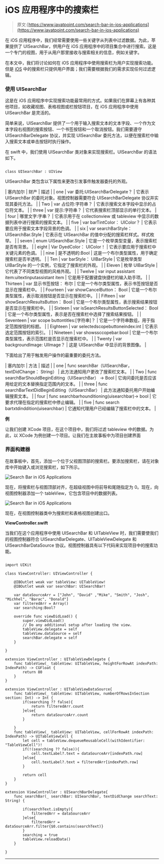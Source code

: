 # iOS 应用程序中的搜索栏

> 原文:[https://www.javatpoint.com/search-bar-in-ios-applications](https://www.javatpoint.com/search-bar-in-ios-applications)

在 iOS 应用程序中，我们经常需要使用一些关键字从列表中过滤数据。为此，苹果提供了 UISearchBar，供用户在 iOS 应用程序中的项目集合中进行搜索。这是一个专门的视图，用于从用户那里接收与搜索相关的信息，例如关键字。

在本文中，我们将讨论如何在 iOS 应用程序中使用搜索栏为用户实现搜索功能。但是 [iOS](https://www.javatpoint.com/ios-development-using-swift) 中的搜索栏只提供用户界面；我们需要根据我们的需求实现任何过滤逻辑。

### 使用 UISearchBar

这是在 iOS 应用程序中实现搜索功能最常用的方式。如果我们在屏幕上有各种其他项目，如收藏视图、表格视图或栏按钮项目，在 iOS 应用程序中使用 UISearchBar 是灵活的。

简单来说，UISearchBar 提供了一个用于输入搜索文本的文本字段、一个作为文本字段右视图的搜索按钮、一个书签按钮和一个取消按钮。我们需要遵守 UISearchBarDelegate 协议，并实现 UISearchBar 委托方法，以便在搜索栏中输入搜索文本或单击按钮时执行操作。

在 swift 中，我们使用 UISearchBar 类对象来实现搜索栏。UISearchBar 的语法如下。

```

class UISearchBar : UIView

```

UISearchBar 类包含以下属性来更改引发事件触发器委托的外观。

| 塞内加尔 | 财产 | 描述 |
| one | var 委托:UISearchBarDelegate？ | 它表示 UISearchBar 的委托对象。视图控制器需要符合 UISearchBarDelegate 协议并实现其委托方法。 |
| Two | var 占位符:字符串？ | 它表示搜索文本字段中显示的占位符文本。 |
| three | var 提示:字符串？ | 它代表搜索栏顶部显示的单行文本。 |
| four | 哪里文字:字串？ | 它表示用于在 collectionview 或 tableview 中显示的数据列表中进行搜索的搜索文本。 |
| five | var barTintColor： UIColor？ | 它表示要应用于搜索文本字段背景的色调。 |
| six | var searchBarStyle： UISearchBar.Style | 它表示在 UISearchBar 的值中分配的搜索栏样式。样式枚举。 |
| seven | enum UISearchBar.Style | 它是一个枚举类型变量，表示搜索栏是否有背景。 |
| eight | Var DyedColor： UIColor！ | 它表示要应用于搜索栏中关键元素的色调。 |
| nine | 是不透明的:Bool | 这是一个布尔类型属性，用于确定搜索栏是否半透明。 |
| Ten | var barStyle： UIBarStyle | 它是枚举类型 UIBarStyle 的一个实例，它指定了搜索栏的外观。 |
| Eleven | 枚举 UIBarStyle | 它代表了不同类型视图的风格外观。 |
| Twelve | var input assistant item:uitextinputassistant item | 它是用于配置键盘快捷栏的输入助手项。 |
| Thirteen | var 显示书签按钮： 布尔 | 它是一个布尔类型属性，表示书签按钮是否显示在搜索栏中。 |
| Fourteen | var showCancelButton： Bool | 它是一个布尔类型属性，表示取消按钮是否显示在搜索栏中。 |
| Fifteen | var showSearchResultsButton： Bool | 它是一个布尔类型属性，表示搜索结果按钮是否显示在搜索栏中。 |
| Sixteen | var isSearchResultsButtonSelected： Bool | 它是一个布尔类型属性，表示是否在搜索栏中选择了搜索结果按钮。 |
| Seventeen | var scope buttontitles:[字符串]？ | 它是一个字符串数组，用于指定范围按钮的标题。 |
| Eighteen | var selectedscopebuttoneindex:int | 它表示选定范围按钮的索引。 |
| Nineteen | var showssccopebar:bool | 它是一个布尔类型属性，表示范围栏是否显示在搜索栏中。 |
| Twenty | var backgroundImage: UIImage？ | 这是 UISearchBar 中显示的背景图像。 |

下面给出了用于触发用户操作的最重要的委托方法。

| 塞内加尔 | 方法 | 描述 |
| one | func searchBar（UISearchBar， textDidChange： String） | 此方法通知用户更改了搜索栏文本。 |
| Two | func searchBarShouldBeginEditing（UISearchBar） -> Bool | 它询问委托是否应该用给定的文本替换指定范围内的文本。 |
| three | func searchBarTextDidBeginEditing（UISearchBar） | 此方法通知委托用户开始编辑搜索文本。 |
| four | func searchbarhounditioning(uisearchbar)-> bool | 它要求代理在指定的搜索栏中停止编辑。 |
| five | func search bartxtdinddition(uisearchbar) | 它通知代理用户已经编辑了搜索栏中的文本。 |

**例**

让我们创建 XCode 项目，在这个项目中，我们将过滤 tableview 中的数据。为此，以 XCode 为例创建一个项目。让我们在主故事板中为项目创建界面

### 界面构建器

在故事板中，首先，添加一个位于父视图顶部的搜索栏。要添加搜索栏，请在对象库中开始键入或浏览搜索栏，如下所示。

![Search Bar in iOS Applications](../Images/32b2ba7b93822bbfc1add872918dcfa9.png)

现在，将搜索栏与视图顶部对齐，在超级视图中将前导和尾随指定为 0。现在，向视图控制器添加一个 tableView，它包含项目中的数据列表。

![Search Bar in iOS Applications](../Images/94ad19d4352b41cfa8309d9c9dbfa342.png)

现在，在视图控制器类中为搜索栏和表格视图创建出口。

**ViewController.swift**

当我们在这个应用程序中使用 UISearchBar 和 UITableView 时，我们需要使我们的视图控制器符合 UISearchBarDelegate、UITableViewDelegate 和 UISearchBarDataSource 协议。视图控制器具有以下代码来实现项目中的搜索功能。

```

import UIKit

class ViewController: UIViewController {

    @IBOutlet weak var tableView: UITableView!
    @IBOutlet weak var searchBar: UISearchBar!

    var dataSourceArr = ["John", "David" ,"Mike", "Smith", "Josh", "Michhel", "Barac", "Donald"]
    var filteredArr = Array()
    var searching:Bool?

    override func viewDidLoad() {
        super.viewDidLoad()
        // Do any additional setup after loading the view.
        tableView.delegate = self
        tableView.dataSource = self
        searchBar.delegate = self
    }

}

extension ViewController : UITableViewDelegate {
    func tableView(_ tableView: UITableView, heightForRowAt indexPath: IndexPath) -> CGFloat {
        return 80
    }
}

extension ViewController : UITableViewDataSource{
    func tableView(_ tableView: UITableView, numberOfRowsInSection section: Int) -> Int {
        if(searching ?? false){
            return filteredArr.count
        }else{
            return dataSourceArr.count
        }

    }
    func tableView(_ tableView: UITableView, cellForRowAt indexPath: IndexPath) -> UITableViewCell {
        let cell = tableView.dequeueReusableCell(withIdentifier: "TableViewCell")!
        if(!(searching ?? false)){
            cell.textLabel?.text = dataSourceArr[indexPath.row]
        }else{
            cell.textLabel?.text = filteredArr[indexPath.row]
        }

        return cell
    }
}

extension ViewController : UISearchBarDelegate{
    func searchBar(_ searchBar: UISearchBar, textDidChange searchText: String) {

        if(searchText.isEmpty){
            filteredArr = dataSourceArr
        }else{
            filteredArr = dataSourceArr.filter{$0.contains(searchText)}
        }
        searching = true
        tableView.reloadData()
    }

} 
```

* * *